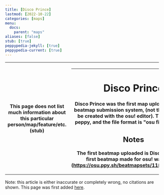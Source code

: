 ```yaml
---
title: [Disco Prince]
lastmod: [2022-10-22]
categories: [maps]
menu:
  docs:
    parent: "maps"
aliases: [false]
stub: [true]
peppypedia-jekyll: [true]
peppypedia-current: [true]
---
```


<table>
<tbody><tr>
<th>
This page does not list much information about this particular person/map/feature/etc. (stub)
</th><th>

---

# Disco Prince

Disco Prince was the first map uploaded with the beatmap submission system, (not the first map to be created with the osu! editor). The mapper is peppy, and the file format is "osu file format v3."

## Notes

The first beatmap uploaded is Disco Prince, the first beatmap made for osu! was Ai Uta. (https://osu.ppy.sh/beatmapsets/1184#osu/16717)

</table>

Note: this article is either inaccurate or completely wrong, no citations are shown. This page was first added [here](https://github.com/WindowsMeosu/peppypedia-old/blob/master/_posts/maps:Disco%20Prince.md).